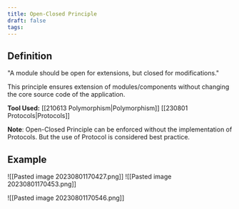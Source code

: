```yaml
---
title: Open-Closed Principle
draft: false
tags:
---
```

   

## Definition
"A module should be open for extensions, but closed for modifications."

This principle ensures extension of modules/components without changing the core source code of the application.

**Tool Used:** [[210613 Polymorphism|Polymorphism]] [[230801 Protocols|Protocols]] 

**Note**: Open-Closed Principle can be enforced without the implementation of Protocols. But the use of Protocol is considered best practice. 
## Example
![[Pasted image 20230801170427.png]]
![[Pasted image 20230801170453.png]]

![[Pasted image 20230801170546.png]]







